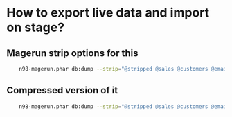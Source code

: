 # How to export live data and import on stage?

## Magerun strip options for this
```bash
    n98-magerun.phar db:dump --strip="@stripped @sales @customers @emails @newsletter @trade @idx"
```

## Compressed version of it
```bash
    n98-magerun.phar db:dump --strip="@stripped @sales @customers @emails @newsletter @trade @idx" --no-single-transaction --compression="gzip"
```